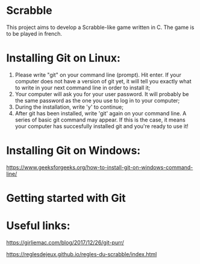 # Scrabble
This project aims to develop a Scrabble-like game written in C.
The game is to be played in french.
# Installing Git on Linux:
1. Please write "git" on your command line (prompt). Hit enter. If your computer does not have a version of git yet, it will tell you exactly what to write in your next command line in order to install it;
2. Your computer will ask you for your user password. It will probably be the same password as the one you use to log in to your computer;
3. During the installation, write 'y' to continue;
4. After git has been installed, write 'git' again on your command line. A series of basic git command may appear. If this is the case, it means your computer has succesfully installed git and you're ready to use it!
# Installing Git on Windows:
https://www.geeksforgeeks.org/how-to-install-git-on-windows-command-line/
# Getting started with Git

# Useful links:
https://girliemac.com/blog/2017/12/26/git-purr/

https://reglesdejeux.github.io/regles-du-scrabble/index.html

